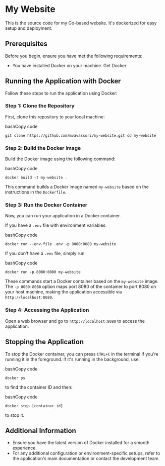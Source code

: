 # My Website

This is the source code for my Go-based website. It's dockerized for easy setup and deployment.

## Prerequisites

Before you begin, ensure you have met the following requirements:

- You have installed Docker on your machine. Get Docker

## Running the Application with Docker

Follow these steps to run the application using Docker:

### Step 1: Clone the Repository

First, clone this repository to your local machine:

bashCopy code

`git clone https://github.com/mvavassori/my-website.git cd my-website`

### Step 2: Build the Docker Image

Build the Docker image using the following command:

bashCopy code

`docker build -t my-website .`

This command builds a Docker image named `my-website` based on the instructions in the `Dockerfile`.

### Step 3: Run the Docker Container

Now, you can run your application in a Docker container.

If you have a `.env` file with environment variables:

bashCopy code

`docker run --env-file .env -p 8080:8080 my-website`

If you don't have a `.env` file, simply run:

bashCopy code

`docker run -p 8080:8080 my-website`

These commands start a Docker container based on the `my-website` image. The `-p 8080:8080` option maps port 8080 of the container to port 8080 on your host machine, making the application accessible via `http://localhost:8080`.

### Step 4: Accessing the Application

Open a web browser and go to `http://localhost:8080` to access the application.

## Stopping the Application

To stop the Docker container, you can press `CTRL+C` in the terminal if you're running it in the foreground. If it's running in the background, use:

bashCopy code

`docker ps`

to find the container ID and then:

bashCopy code

`docker stop [container_id]`

to stop it.

## Additional Information

- Ensure you have the latest version of Docker installed for a smooth experience.
- For any additional configuration or environment-specific setups, refer to the application's main documentation or contact the development team.
